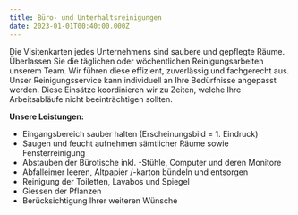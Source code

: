 ```yaml
---
title: Büro- und Unterhaltsreinigungen
date: 2023-01-01T00:40:00.000Z
---
```


Die Visitenkarten jedes Unternehmens sind saubere und gepflegte Räume. Überlassen Sie die täglichen oder wöchentlichen Reinigungsarbeiten unserem Team. Wir führen diese effizient, zuverlässig und fachgerecht aus. Unser Reinigungsservice kann individuell an Ihre Bedürfnisse angepasst werden. Diese Einsätze koordinieren wir zu Zeiten, welche Ihre Arbeitsabläufe nicht beeinträchtigen sollten.

**Unsere Leistungen:**

* Eingangsbereich sauber halten (Erscheinungsbild = 1. Eindruck)
* Saugen und feucht aufnehmen sämtlicher Räume sowie Fensterreinigung
* Abstauben der Bürotische inkl. -Stühle, Computer und deren Monitore
* Abfalleimer leeren, Altpapier /-karton bündeln und entsorgen
* Reinigung der Toiletten, Lavabos und Spiegel
* Giessen der Pflanzen
* Berücksichtigung Ihrer weiteren Wünsche
